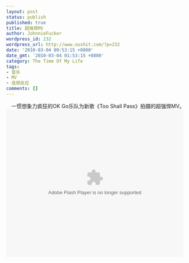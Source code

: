 ```yaml
---
layout: post
status: publish
published: true
title: 超强悍MV
author: JohnnieFucker
wordpress_id: 232
wordpress_url: http://www.oushit.com/?p=232
date: '2010-03-04 09:53:15 +0800'
date_gmt: '2010-03-04 01:53:15 +0800'
category: The Time Of My Life
tags:
- 音乐
- MV
- 连锁反应
comments: []
---
```

<p>　一惯想象力疯狂的OK Go乐队为新歌《Too Shall Pass》拍摄的超强悍MV。<br />
<embed src="http://player.youku.com/player.php/sid/XMTU1NzI1NTU2/v.swf" quality="high" width="480" height="400" align="middle" allowScriptAccess="sameDomain" type="application/x-shockwave-flash"></embed></p>
